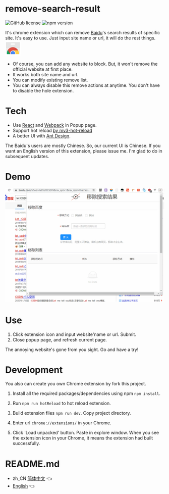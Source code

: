 # remove-search-result
 ![GitHub license](https://img.shields.io/badge/license-MIT-blue.svg)
 ![npm version](https://img.shields.io/npm/v/react.svg?style=flat)

It's chrome extension which can remove [Baidu](https://www.baidu.com/)'s 
search results of specific site. It's easy to use. Just input site name or
 url, it will do the rest things. 
 [![](./project/chrome_web_store_icon_48px.png)](https://chrome.google.com/webstore/detail/%E7%A7%BB%E9%99%A4%E6%90%9C%E7%B4%A2%E7%BB%93%E6%9E%9C/ddmhkakmaioldjigppjffdoaahheegch?hl=zh-CN)

* Of course, you can add any website to block. But, it won't remove the official website at first place.
* It works both site name and url.
* You can modify existing remove list. 
* You can always disable this remove actions at anytime. You don't have to disable the hole extension.

# Tech
* Use [React](https://reactjs.org) and [Webpack](https://webpack.js.org/) in Popup page. 
* Support hot reload [by mv3-hot-reload](https://github.com/pacexy/mv3-hot-reload)
* A better UI with [Ant Design](https://ant.design).

The Baidu's users are mostly Chinese. So, our current UI is Chinese. 
If you want an English version of this extension,
please issue me. I'm glad to do in subsequent updates.

# Demo
![](./project/display-demo.gif)

# Use
1. Click extension icon and input website'name or url. Submit.
2. Close popup page, and refresh current page. 

The annoying website's gone from you sight. Go and have a try!

# Development
You also can create you own Chrome extension by fork this project. 

1. Install all the required packages/dependencies using npm `npm install`. 

2. Run `npm run hotReload` to hot reload extension.

3. Build extension files `npm run dev`. Copy project directory.

4. Enter url `chrome://extensions/` in your Chrome.

5. Click 'Load unpacked' button. Paste in explore window. 
When you see the extension icon in your Chrome, it means the extension had built successfully.


# README.md
* zh_CN [简体中文](README_zh_CN.md) 👈
* [English](README.md) 👈
